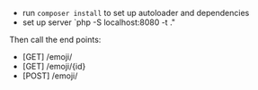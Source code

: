 * run `composer install` to set up autoloader and dependencies
* set up server `php -S localhost:8080 -t ."


Then call the end points:
* [GET] /emoji/
* [GET] /emoji/{id}
* [POST] /emoji/


